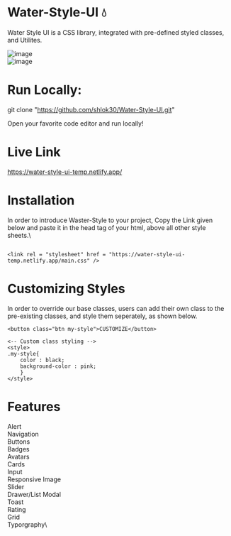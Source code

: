 # Water-Style-UI 💧

Water Style UI is a CSS library, integrated with pre-defined styled classes, and Utilites.

![image](https://user-images.githubusercontent.com/60795588/154861021-3d55da74-fe8d-4b92-988c-e1c7268d0fa1.png)\
![image](https://user-images.githubusercontent.com/60795588/154861036-dd69f6b6-0096-48d9-857d-df5cb52e3f1e.png)


# Run Locally:

git clone "https://github.com/shlok30/Water-Style-UI.git"

Open your favorite code editor and run locally!

# Live Link
https://water-style-ui-temp.netlify.app/

# Installation

In order to introduce Waster-Style to your project, Copy the Link given below and paste it in the head tag of your html, above all other style sheets.\

```

<link rel = "stylesheet" href = "https://water-style-ui-temp.netlify.app/main.css" />

```

# Customizing Styles

In order to override our base classes, users can add their own class to the pre-existing classes, and style them seperately, as shown below.

```
<button class="btn my-style">CUSTOMIZE</button>
                        
<-- Custom class styling -->
<style>
.my-style{
	color : black;
    background-color : pink; 
	}
</style>

```

# Features

Alert\
Navigation\
Buttons\
Badges\
Avatars\
Cards\
Input\
Responsive Image\
Slider\
Drawer/List
Modal\
Toast\
Rating\
Grid\
Typorgraphy\




 
